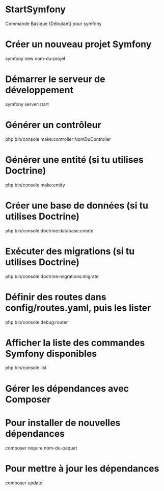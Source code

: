# StartSymfony
Commande Basique (Débutant) pour symfony


# Créer un nouveau projet Symfony
symfony new nom-du-projet

# Démarrer le serveur de développement
symfony server:start

# Générer un contrôleur
php bin/console make:controller NomDuController

# Générer une entité (si tu utilises Doctrine)
php bin/console make:entity

# Créer une base de données (si tu utilises Doctrine)
php bin/console doctrine:database:create

# Exécuter des migrations (si tu utilises Doctrine)
php bin/console doctrine:migrations:migrate

# Définir des routes dans config/routes.yaml, puis les lister
php bin/console debug:router

# Afficher la liste des commandes Symfony disponibles
php bin/console list

# Gérer les dépendances avec Composer
# Pour installer de nouvelles dépendances
composer require nom-du-paquet

# Pour mettre à jour les dépendances
composer update
